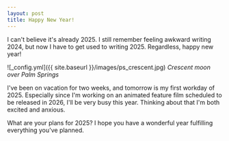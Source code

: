```yaml
---
layout: post
title: Happy New Year!
---
```


I can't believe it's already 2025. I still remember feeling awkward writing 2024, but now I have to get used to writing 2025. Regardless, happy new year!

![_config.yml]({{ site.baseurl }}/images/ps_crescent.jpg) *Crescent moon over Palm Springs*

I've been on vacation for two weeks, and tomorrow is my first workday of 2025. Especially since I'm working on an animated feature film scheduled to be released in 2026, I'll be very busy this year. Thinking about that I'm both excited and anxious.

What are your plans for 2025? I hope you have a wonderful year fulfilling everything you've planned.
